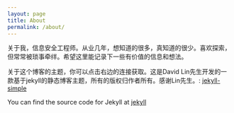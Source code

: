 ```yaml
---
layout: page
title: About
permalink: /about/
---
```


关于我，信息安全工程师。从业几年，想知道的很多，真知道的很少。喜欢探索，但常常被琐事牵绊。希望这里能记录下一些有价值的信息和想法。

关于这个博客的主题，你可以点击右边的连接获取。这是David Lin先生开发的一款基于jekyll的静态博客主题，所有的版权归作者所有。感谢Lin先生。: <data data-icon="ei-sc-github"></data>  [jekyll-simple](https://github.com/wild-flame/jekyll-simple)

You can find the source code for Jekyll at <data data-icon="ei-sc-github"></data>  [jekyll](https://github.com/jekyll/jekyll)

